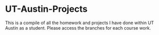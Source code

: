 # UT-Austin-Projects
This is a compile of all the homework and projects I have done within UT Austin as a student. Please access the branches for each course work.
